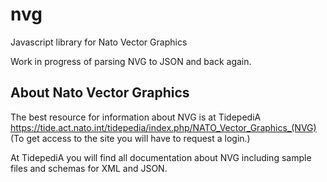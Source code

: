 # nvg
Javascript library for Nato Vector Graphics

Work in progress of parsing NVG to JSON and back again.

## About Nato Vector Graphics

The best resource for information about NVG is at TidepediA https://tide.act.nato.int/tidepedia/index.php/NATO_Vector_Graphics_(NVG)
(To get access to the site you will have to request a login.)

At TidepediA you will find all documentation about NVG including sample files and schemas for XML and JSON.